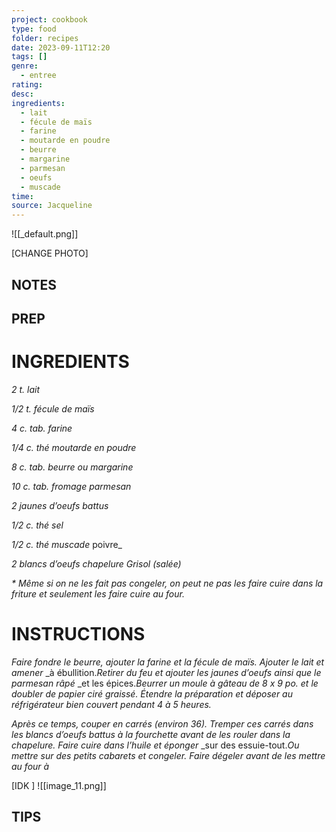```yaml
---
project: cookbook
type: food
folder: recipes
date: 2023-09-11T12:20
tags: []
genre:
  - entree
rating: 
desc: 
ingredients:
  - lait
  - fécule de maïs
  - farine
  - moutarde en poudre
  - beurre
  - margarine
  - parmesan
  - oeufs
  - muscade
time: 
source: Jacqueline
---
```


![[_default.png]]

[CHANGE PHOTO]


## NOTES




## PREP


# INGREDIENTS

_2 t. lait_

_1/2 t. fécule de maïs_

_4 c. tab. farine_

_1/4 c. thé moutarde en poudre_

_8 c. tab. beurre ou margarine_

_10 c. tab. fromage parmesan_

_2 jaunes d’oeufs battus_

_1/2 c. thé sel_

_1/2 c. thé muscade_
			    poivre_

_2 blancs d’oeufs_
	_chapelure Grisol (salée)_

_* Même si on ne les fait pas congeler, on_
_peut ne pas les faire cuire dans la friture et_
_seulement les faire cuire au four._

# INSTRUCTIONS

_Faire fondre le beurre, ajouter la farine et_
_la fécule de maïs. Ajouter le lait et amener_
_à ébullition._Retirer du feu et ajouter les_
_jaunes d’oeufs ainsi que le parmesan râpé_
_et les épices._Beurrer un moule à gâteau_
_de 8 x 9 po. et le doubler de papier ciré_
_graissé. Étendre la préparation et déposer_
_au réfrigérateur bien couvert pendant_
_4 à 5 heures._

_Après ce temps, couper en carrés (environ 36)._
_Tremper ces carrés dans les blancs d’oeufs battus_
_à la fourchette avant de les rouler dans la_
_chapelure. Faire cuire dans l’huile et éponger_
_sur des essuie-tout._Ou mettre sur des petits cabarets et congeler. Faire dégeler avant de les mettre au four à_



[IDK ]
![[image_11.png]]


## TIPS





